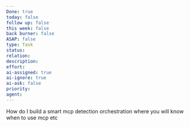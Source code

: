 ```yaml
---
Done: true
today: false
follow up: false
this week: false
back burner: false
ASAP: false
type: Task
status:
relation:
description:
effort:
ai-assigned: true
ai-ignore: true
ai-ask: false
priority:
agent:
---
```

How do I build a smart mcp detection orchestration where you will know when to use mcp etc
